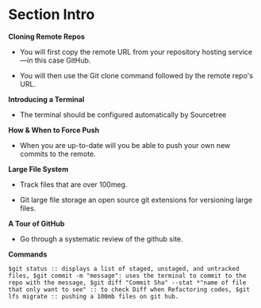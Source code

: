 # Section Intro
 
  **Cloning Remote Repos**

- You will first copy the remote URL from your repository hosting service—in this case GitHub.

- You will then use the Git clone command followed by the remote repo's URL.
  
**Introducing a Terminal**

- The terminal should be configured automatically by Sourcetree

**How & When to Force Push**

- When you are up-to-date will you be able to push your own new commits to the remote. 

**Large File System**

- Track files that are over 100meg. 

- Git large file storage an open source git extensions for versioning large files.

**A Tour of GitHub**

- Go through a systematic review of the github site.

**Commands**

 
   `$git status :: displays a list of staged, unstaged, and untracked files,
    $git commit -m "message": uses the terminal to commit to the repo with the message,
    $git diff "Commit Sha" --stat *"name of file that only want to see" :: to check Diff when Refactoring codes,
    $git lfs migrate :: pushing a 100mb files on git hub.`

